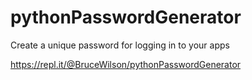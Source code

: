 # pythonPasswordGenerator
Create a unique password for logging in to your apps

https://repl.it/@BruceWilson/pythonPasswordGenerator
